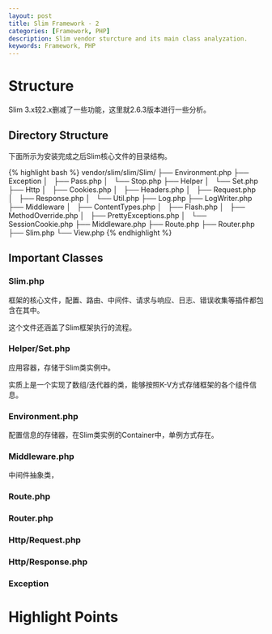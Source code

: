 ```yaml
---
layout: post
title: Slim Framework - 2
categories: [Framework, PHP]
description: Slim vendor sturcture and its main class analyzation.
keywords: Framework, PHP
---
```

# Structure

Slim 3.x较2.x删减了一些功能，这里就2.6.3版本进行一些分析。

## Directory Structure

下面所示为安装完成之后Slim核心文件的目录结构。

{% highlight bash %}
vendor/slim/slim/Slim/
                    ├── Environment.php
                    ├── Exception
                    │   ├── Pass.php
                    │   └── Stop.php
                    ├── Helper
                    │   └── Set.php
                    ├── Http
                    │   ├── Cookies.php
                    │   ├── Headers.php
                    │   ├── Request.php
                    │   ├── Response.php
                    │   └── Util.php
                    ├── Log.php
                    ├── LogWriter.php
                    ├── Middleware
                    │   ├── ContentTypes.php
                    │   ├── Flash.php
                    │   ├── MethodOverride.php
                    │   ├── PrettyExceptions.php
                    │   └── SessionCookie.php
                    ├── Middleware.php
                    ├── Route.php
                    ├── Router.php
                    ├── Slim.php
                    └── View.php
{% endhighlight %}

## Important Classes

### Slim.php

框架的核心文件，配置、路由、中间件、请求与响应、日志、错误收集等插件都包含在其中。

这个文件还涵盖了Slim框架执行的流程。

### Helper/Set.php

应用容器，存储于Slim类实例中。

实质上是一个实现了数组/迭代器的类，能够按照K-V方式存储框架的各个组件信息。

### Environment.php

配置信息的存储器，在Slim类实例的Container中，单例方式存在。

### Middleware.php

中间件抽象类，

### Route.php
### Router.php
### Http/Request.php
### Http/Response.php
### Exception

# Highlight Points



